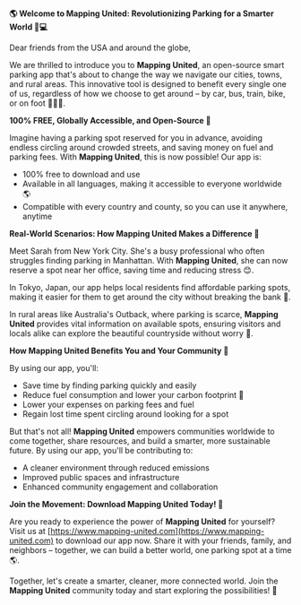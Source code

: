 **🌎 Welcome to Mapping United: Revolutionizing Parking for a Smarter World 🚗💻**

Dear friends from the USA and around the globe,

We are thrilled to introduce you to **Mapping United**, an open-source smart parking app that's about to change the way we navigate our cities, towns, and rural areas. This innovative tool is designed to benefit every single one of us, regardless of how we choose to get around – by car, bus, train, bike, or on foot 🚴‍♀️🌳.

**100% FREE, Globally Accessible, and Open-Source 💸**

Imagine having a parking spot reserved for you in advance, avoiding endless circling around crowded streets, and saving money on fuel and parking fees. With **Mapping United**, this is now possible! Our app is:

*   100% free to download and use
*   Available in all languages, making it accessible to everyone worldwide 🌎
*   Compatible with every country and county, so you can use it anywhere, anytime

**Real-World Scenarios: How Mapping United Makes a Difference 🌟**

Meet Sarah from New York City. She's a busy professional who often struggles finding parking in Manhattan. With **Mapping United**, she can now reserve a spot near her office, saving time and reducing stress 😊.

In Tokyo, Japan, our app helps local residents find affordable parking spots, making it easier for them to get around the city without breaking the bank 💸.

In rural areas like Australia's Outback, where parking is scarce, **Mapping United** provides vital information on available spots, ensuring visitors and locals alike can explore the beautiful countryside without worry 🌳.

**How Mapping United Benefits You and Your Community 👫**

By using our app, you'll:

*   Save time by finding parking quickly and easily
*   Reduce fuel consumption and lower your carbon footprint 🚀
*   Lower your expenses on parking fees and fuel
*   Regain lost time spent circling around looking for a spot

But that's not all! **Mapping United** empowers communities worldwide to come together, share resources, and build a smarter, more sustainable future. By using our app, you'll be contributing to:

*   A cleaner environment through reduced emissions
*   Improved public spaces and infrastructure
*   Enhanced community engagement and collaboration

**Join the Movement: Download Mapping United Today! 🚀**

Are you ready to experience the power of **Mapping United** for yourself? Visit us at [https://www.mapping-united.com](https://www.mapping-united.com) to download our app now. Share it with your friends, family, and neighbors – together, we can build a better world, one parking spot at a time 🌎.

Together, let's create a smarter, cleaner, more connected world. Join the **Mapping United** community today and start exploring the possibilities! 🚀